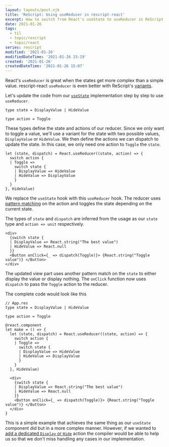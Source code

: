```yaml
---
layout: layouts/post.njk
title: 'ReScript: Using useReducer in rescript-react'
excerpt: How to switch from React's useState to useReducer in ReScript using rescript-react
date: 2021-01-26
tags:
  - til
  - topic/rescript
  - topic/react
series: rescript
modified: '2021-01-26'
modifiedDateTime: '2021-01-26 15:19'
created: '2021-01-26'
createdDateTime: '2021-01-26 15:07'
---
```


React's `useReducer` is great when the states get more complex than a simple value. rescript-react `useReducer` is even better with ReScript's [variants](https://rescript-lang.org/docs/manual/latest/variant).

Let's update the code from our [`useState`](/posts/using-usestate-in-rescript-react/) implementation step by step to use `useReducer`.

```reasonml
type state = DisplayValue | HideValue

type action = Toggle
```

These types define the state and actions of our reducer. Since we only want to toggle a value, we'll use a variant for the state with two possible values, `DisplayValue` or `HideValue`. We then define the actions we can dispatch to update the state. In this case, we only need one action to `Toggle` the `state`.

```reasonml
let (state, dispatch) = React.useReducer((state, action) => {
  switch action {
  | Toggle =>
    switch state {
    | DisplayValue => HideValue
    | HideValue => DisplayValue
    }
  }
}, HideValue)
```

We replace the `useState` hook with this `useReducer` hook. The reducer uses [pattern matching](https://rescript-lang.org/docs/manual/latest/pattern-matching-destructuring#switch-based-on-shape-of-data) on the action and toggles the state depending on the current state.

The types of `state` and `dispatch` are inferred from the usage as our `state` type and `action => unit` respectively.

```reasonml
<div>
  {switch state {
  | DisplayValue => React.string("The best value")
  | HideValue => React.null
  }}
  <Button onClick={_ => dispatch(Toggle)}> {React.string("Toggle value")} </Button>
</div>
```

The updated view part uses another pattern match on the `state` to either display the value or display nothing. The `onClick` function now uses `dispatch` to pass the `Toggle` action to the reducer.

The complete code would look like this

```reasonml
// App.res
type state = DisplayValue | HideValue

type action = Toggle

@react.component
let make = () => {
  let (state, dispatch) = React.useReducer((state, action) => {
    switch action {
    | Toggle =>
      switch state {
      | DisplayValue => HideValue
      | HideValue => DisplayValue
      }
    }
  }, HideValue)

  <div>
    {switch state {
    | DisplayValue => React.string("The best value")
    | HideValue => React.null
    }}
    <Button onClick={_ => dispatch(Toggle)}> {React.string("Toggle value")} </Button>
  </div>
}
```

This is a simple example that achieves the same thing as our `useState` component did but in a more complex manner. However, if we wanted to [add a dedicated `Display` or `Hide`](/posts/compiler-help-when-updating-variants-in-rescript/) action the compiler would be able to help us so that we don't miss handling any cases in our implementation.

